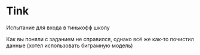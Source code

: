 # Tink
Испытание для входа в тинькофф школу


Как вы поняли с заданием не справился, однако всё же как-то почистил данные (хотел использовать биграмную модель)
